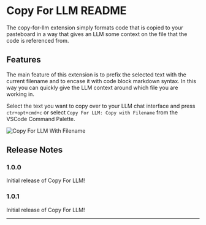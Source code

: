 # Copy For LLM README

The copy-for-llm extension simply formats code that is copied to your pasteboard in a way that gives an LLM some context on the file that the code is referenced from.

## Features

The main feature of this extension is to prefix the selected text with the current filename and to encase it with code block markdown syntax.
In this way you can quickly give the LLM context around which file you are working in.

Select the text you want to copy over to your LLM chat interface and press `ctr+opt+cmd+c` or select `Copy For LLM: Copy with Filename` from the VSCode Command Palette.

![Copy For LLM With Filename](demo-assets/demoCopyWithFilename.gif)

## Release Notes

### 1.0.0

Initial release of Copy For LLM!

### 1.0.1

Initial release of Copy For LLM!

---
